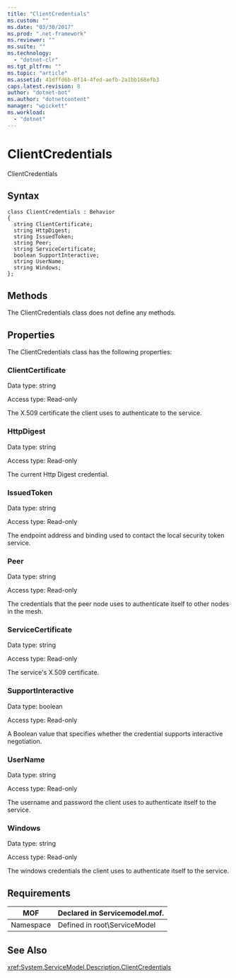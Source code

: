 ```yaml
---
title: "ClientCredentials"
ms.custom: ""
ms.date: "03/30/2017"
ms.prod: ".net-framework"
ms.reviewer: ""
ms.suite: ""
ms.technology: 
  - "dotnet-clr"
ms.tgt_pltfrm: ""
ms.topic: "article"
ms.assetid: 41dffd6b-8f14-4fed-aefb-2a1bb168efb3
caps.latest.revision: 8
author: "dotnet-bot"
ms.author: "dotnetcontent"
manager: "wpickett"
ms.workload: 
  - "dotnet"
---
```

# ClientCredentials
ClientCredentials  
  
## Syntax  
  
```  
class ClientCredentials : Behavior  
{  
  string ClientCertificate;  
  string HttpDigest;  
  string IssuedToken;  
  string Peer;  
  string ServiceCertificate;  
  boolean SupportInteractive;  
  string UserName;  
  string Windows;  
};  
```  
  
## Methods  
 The ClientCredentials class does not define any methods.  
  
## Properties  
 The ClientCredentials class has the following properties:  
  
### ClientCertificate  
 Data type: string  
  
 Access type: Read-only  
  
 The X.509 certificate the client uses to authenticate to the service.  
  
### HttpDigest  
 Data type: string  
  
 Access type: Read-only  
  
 The current Http Digest credential.  
  
### IssuedToken  
 Data type: string  
  
 Access type: Read-only  
  
 The endpoint address and binding used to contact the local security token service.  
  
### Peer  
 Data type: string  
  
 Access type: Read-only  
  
 The credentials that the peer node uses to authenticate itself to other nodes in the mesh.  
  
### ServiceCertificate  
 Data type: string  
  
 Access type: Read-only  
  
 The service's X.509 certificate.  
  
### SupportInteractive  
 Data type: boolean  
  
 Access type: Read-only  
  
 A Boolean value that specifies whether the credential supports interactive negotiation.  
  
### UserName  
 Data type: string  
  
 Access type: Read-only  
  
 The username and password the client uses to authenticate itself to the service.  
  
### Windows  
 Data type: string  
  
 Access type: Read-only  
  
 The windows credentials the client uses to authenticate itself to the service.  
  
## Requirements  
  
|MOF|Declared in Servicemodel.mof.|  
|---------|-----------------------------------|  
|Namespace|Defined in root\ServiceModel|  
  
## See Also  
 <xref:System.ServiceModel.Description.ClientCredentials>
